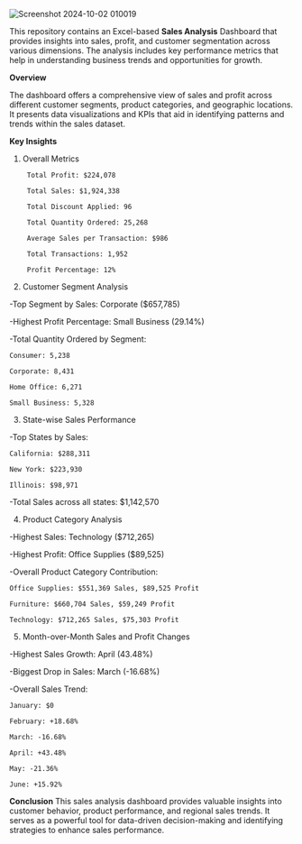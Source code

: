 ![Screenshot 2024-10-02 010019](https://github.com/user-attachments/assets/d48c91e5-75ba-4816-b311-34431c951c29)




This repository contains an Excel-based **Sales Analysis** Dashboard that provides insights into sales, profit, and customer segmentation across various dimensions. The analysis includes key performance metrics that help in understanding business trends and opportunities for growth.

**Overview**

The dashboard offers a comprehensive view of sales and profit across different customer segments, product categories, and geographic locations. It presents data visualizations and KPIs that aid in identifying patterns and trends within the sales dataset.

**Key Insights**
1. Overall Metrics

        Total Profit: $224,078
        
        Total Sales: $1,924,338
        
        Total Discount Applied: 96
        
        Total Quantity Ordered: 25,268
        
        Average Sales per Transaction: $986
        
        Total Transactions: 1,952
        
        Profit Percentage: 12%

2. Customer Segment Analysis

-Top Segment by Sales: Corporate ($657,785)

-Highest Profit Percentage: Small Business (29.14%)

-Total Quantity Ordered by Segment:

    Consumer: 5,238
  
    Corporate: 8,431
  
    Home Office: 6,271
  
    Small Business: 5,328

3. State-wise Sales Performance

-Top States by Sales:

    California: $288,311
    
    New York: $223,930
    
    Illinois: $98,971

-Total Sales across all states: $1,142,570

4. Product Category Analysis
   
-Highest Sales: Technology ($712,265)

-Highest Profit: Office Supplies ($89,525)

-Overall Product Category Contribution:

    Office Supplies: $551,369 Sales, $89,525 Profit
    
    Furniture: $660,704 Sales, $59,249 Profit
    
    Technology: $712,265 Sales, $75,303 Profit

5. Month-over-Month Sales and Profit Changes
   
-Highest Sales Growth: April (43.48%)

-Biggest Drop in Sales: March (-16.68%)

-Overall Sales Trend:

    January: $0
    
    February: +18.68%
    
    March: -16.68%
    
    April: +43.48%
    
    May: -21.36%
    
    June: +15.92%

**Conclusion**
This sales analysis dashboard provides valuable insights into customer behavior, product performance, and regional sales trends. It serves as a powerful tool for data-driven decision-making and identifying strategies to enhance sales performance.
